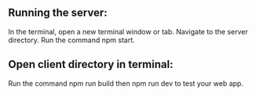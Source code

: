 ## Running the server:

In the terminal, open a new terminal window or tab.
Navigate to the server directory.
Run the command npm start.

## Open client directory in terminal: 

Run the command npm run build 
then npm run dev to test your web app.



